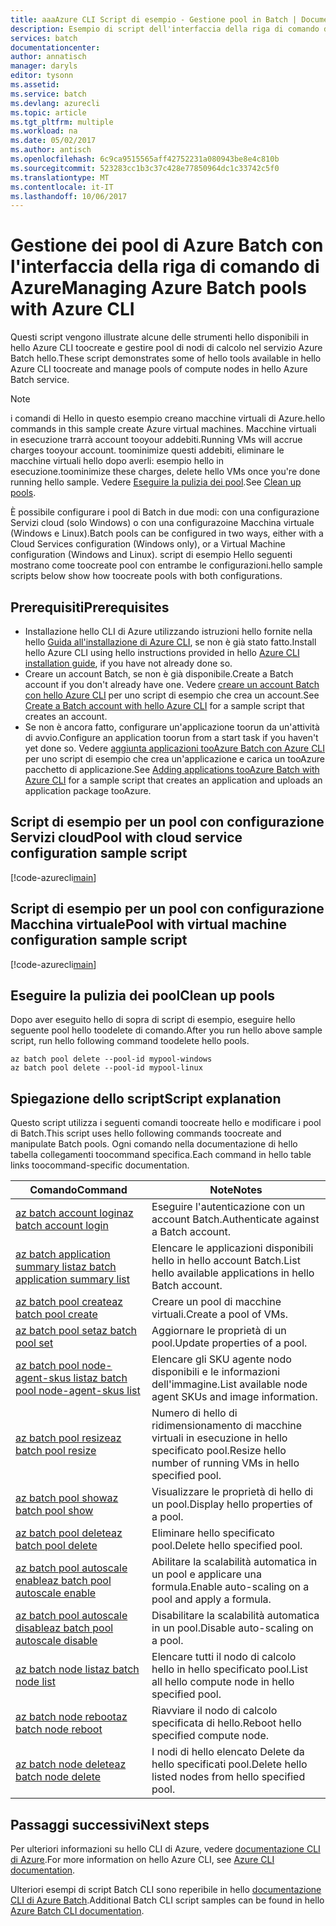 ```yaml
---
title: aaaAzure CLI Script di esempio - Gestione pool in Batch | Documenti Microsoft
description: Esempio di script dell'interfaccia della riga di comando di Azure - Gestione dei pool in Batch
services: batch
documentationcenter: 
author: annatisch
manager: daryls
editor: tysonn
ms.assetid: 
ms.service: batch
ms.devlang: azurecli
ms.topic: article
ms.tgt_pltfrm: multiple
ms.workload: na
ms.date: 05/02/2017
ms.author: antisch
ms.openlocfilehash: 6c9ca9515565aff42752231a080943be8e4c810b
ms.sourcegitcommit: 523283cc1b3c37c428e77850964dc1c33742c5f0
ms.translationtype: MT
ms.contentlocale: it-IT
ms.lasthandoff: 10/06/2017
---
```

# <a name="managing-azure-batch-pools-with-azure-cli"></a><span data-ttu-id="7d6d6-103">Gestione dei pool di Azure Batch con l'interfaccia della riga di comando di Azure</span><span class="sxs-lookup"><span data-stu-id="7d6d6-103">Managing Azure Batch pools with Azure CLI</span></span>

<span data-ttu-id="7d6d6-104">Questi script vengono illustrate alcune delle strumenti hello disponibili in hello Azure CLI toocreate e gestire pool di nodi di calcolo nel servizio Azure Batch hello.</span><span class="sxs-lookup"><span data-stu-id="7d6d6-104">These script demonstrates some of hello tools available in hello Azure CLI toocreate and manage pools of compute nodes in hello Azure Batch service.</span></span>

> [!NOTE]
> <span data-ttu-id="7d6d6-105">i comandi di Hello in questo esempio creano macchine virtuali di Azure.</span><span class="sxs-lookup"><span data-stu-id="7d6d6-105">hello commands in this sample create Azure virtual machines.</span></span> <span data-ttu-id="7d6d6-106">Macchine virtuali in esecuzione trarrà account tooyour addebiti.</span><span class="sxs-lookup"><span data-stu-id="7d6d6-106">Running VMs will accrue charges tooyour account.</span></span> <span data-ttu-id="7d6d6-107">toominimize questi addebiti, eliminare le macchine virtuali hello dopo averli: esempio hello in esecuzione.</span><span class="sxs-lookup"><span data-stu-id="7d6d6-107">toominimize these charges, delete hello VMs once you're done running hello sample.</span></span> <span data-ttu-id="7d6d6-108">Vedere [Eseguire la pulizia dei pool](#clean-up-pools).</span><span class="sxs-lookup"><span data-stu-id="7d6d6-108">See [Clean up pools](#clean-up-pools).</span></span>

<span data-ttu-id="7d6d6-109">È possibile configurare i pool di Batch in due modi: con una configurazione Servizi cloud (solo Windows) o con una configurazoine Macchina virtuale (Windows e Linux).</span><span class="sxs-lookup"><span data-stu-id="7d6d6-109">Batch pools can be configured in two ways, either with a Cloud Services configuration (Windows only), or a Virtual Machine configuration (Windows and Linux).</span></span> <span data-ttu-id="7d6d6-110">script di esempio Hello seguenti mostrano come toocreate pool con entrambe le configurazioni.</span><span class="sxs-lookup"><span data-stu-id="7d6d6-110">hello sample scripts below show how toocreate pools with both configurations.</span></span>

## <a name="prerequisites"></a><span data-ttu-id="7d6d6-111">Prerequisiti</span><span class="sxs-lookup"><span data-stu-id="7d6d6-111">Prerequisites</span></span>

- <span data-ttu-id="7d6d6-112">Installazione hello CLI di Azure utilizzando istruzioni hello fornite nella hello [Guida all'installazione di Azure CLI](https://docs.microsoft.com/cli/azure/install-azure-cli), se non è già stato fatto.</span><span class="sxs-lookup"><span data-stu-id="7d6d6-112">Install hello Azure CLI using hello instructions provided in hello [Azure CLI installation guide](https://docs.microsoft.com/cli/azure/install-azure-cli), if you have not already done so.</span></span>
- <span data-ttu-id="7d6d6-113">Creare un account Batch, se non è già disponibile.</span><span class="sxs-lookup"><span data-stu-id="7d6d6-113">Create a Batch account if you don't already have one.</span></span> <span data-ttu-id="7d6d6-114">Vedere [creare un account Batch con hello Azure CLI](https://docs.microsoft.com/azure/batch/scripts/batch-cli-sample-create-account) per uno script di esempio che crea un account.</span><span class="sxs-lookup"><span data-stu-id="7d6d6-114">See [Create a Batch account with hello Azure CLI](https://docs.microsoft.com/azure/batch/scripts/batch-cli-sample-create-account) for a sample script that creates an account.</span></span>
- <span data-ttu-id="7d6d6-115">Se non è ancora fatto, configurare un'applicazione toorun da un'attività di avvio.</span><span class="sxs-lookup"><span data-stu-id="7d6d6-115">Configure an application toorun from a start task if you haven't yet done so.</span></span> <span data-ttu-id="7d6d6-116">Vedere [aggiunta applicazioni tooAzure Batch con Azure CLI](https://docs.microsoft.com/azure/batch/scripts/batch-cli-sample-add-application) per uno script di esempio che crea un'applicazione e carica un tooAzure pacchetto di applicazione.</span><span class="sxs-lookup"><span data-stu-id="7d6d6-116">See [Adding applications tooAzure Batch with Azure CLI](https://docs.microsoft.com/azure/batch/scripts/batch-cli-sample-add-application) for a sample script that creates an application and uploads an application package tooAzure.</span></span>

## <a name="pool-with-cloud-service-configuration-sample-script"></a><span data-ttu-id="7d6d6-117">Script di esempio per un pool con configurazione Servizi cloud</span><span class="sxs-lookup"><span data-stu-id="7d6d6-117">Pool with cloud service configuration sample script</span></span>

[!code-azurecli[main](../../../cli_scripts/batch/manage-pool/manage-pool-windows.sh "Manage Cloud Services Pools")]

## <a name="pool-with-virtual-machine-configuration-sample-script"></a><span data-ttu-id="7d6d6-118">Script di esempio per un pool con configurazione Macchina virtuale</span><span class="sxs-lookup"><span data-stu-id="7d6d6-118">Pool with virtual machine configuration sample script</span></span>

[!code-azurecli[main](../../../cli_scripts/batch/manage-pool/manage-pool-linux.sh "Manage Virtual Machine Pools")]

## <a name="clean-up-pools"></a><span data-ttu-id="7d6d6-119">Eseguire la pulizia dei pool</span><span class="sxs-lookup"><span data-stu-id="7d6d6-119">Clean up pools</span></span>

<span data-ttu-id="7d6d6-120">Dopo aver eseguito hello di sopra di script di esempio, eseguire hello seguente pool hello toodelete di comando.</span><span class="sxs-lookup"><span data-stu-id="7d6d6-120">After you run hello above sample script, run hello following command toodelete hello pools.</span></span>
```azurecli
az batch pool delete --pool-id mypool-windows
az batch pool delete --pool-id mypool-linux
```

## <a name="script-explanation"></a><span data-ttu-id="7d6d6-121">Spiegazione dello script</span><span class="sxs-lookup"><span data-stu-id="7d6d6-121">Script explanation</span></span>

<span data-ttu-id="7d6d6-122">Questo script utilizza i seguenti comandi toocreate hello e modificare i pool di Batch.</span><span class="sxs-lookup"><span data-stu-id="7d6d6-122">This script uses hello following commands toocreate and manipulate Batch pools.</span></span>
<span data-ttu-id="7d6d6-123">Ogni comando nella documentazione di hello tabella collegamenti toocommand specifica.</span><span class="sxs-lookup"><span data-stu-id="7d6d6-123">Each command in hello table links toocommand-specific documentation.</span></span>

| <span data-ttu-id="7d6d6-124">Comando</span><span class="sxs-lookup"><span data-stu-id="7d6d6-124">Command</span></span> | <span data-ttu-id="7d6d6-125">Note</span><span class="sxs-lookup"><span data-stu-id="7d6d6-125">Notes</span></span> |
|---|---|
| [<span data-ttu-id="7d6d6-126">az batch account login</span><span class="sxs-lookup"><span data-stu-id="7d6d6-126">az batch account login</span></span>](https://docs.microsoft.com/cli/azure/batch/account#login) | <span data-ttu-id="7d6d6-127">Eseguire l'autenticazione con un account Batch.</span><span class="sxs-lookup"><span data-stu-id="7d6d6-127">Authenticate against a Batch account.</span></span>  |
| [<span data-ttu-id="7d6d6-128">az batch application summary list</span><span class="sxs-lookup"><span data-stu-id="7d6d6-128">az batch application summary list</span></span>](https://docs.microsoft.com/cli/azure/batch/application/summary#list) | <span data-ttu-id="7d6d6-129">Elencare le applicazioni disponibili hello in hello account Batch.</span><span class="sxs-lookup"><span data-stu-id="7d6d6-129">List hello available applications in hello Batch account.</span></span>  |
| [<span data-ttu-id="7d6d6-130">az batch pool create</span><span class="sxs-lookup"><span data-stu-id="7d6d6-130">az batch pool create</span></span>](https://docs.microsoft.com/cli/azure/batch/pool#create) | <span data-ttu-id="7d6d6-131">Creare un pool di macchine virtuali.</span><span class="sxs-lookup"><span data-stu-id="7d6d6-131">Create a pool of VMs.</span></span>  |
| [<span data-ttu-id="7d6d6-132">az batch pool set</span><span class="sxs-lookup"><span data-stu-id="7d6d6-132">az batch pool set</span></span>](https://docs.microsoft.com/cli/azure/batch/pool#set) | <span data-ttu-id="7d6d6-133">Aggiornare le proprietà di un pool.</span><span class="sxs-lookup"><span data-stu-id="7d6d6-133">Update properties of a pool.</span></span>  |
| [<span data-ttu-id="7d6d6-134">az batch pool node-agent-skus list</span><span class="sxs-lookup"><span data-stu-id="7d6d6-134">az batch pool node-agent-skus list</span></span>](https://docs.microsoft.com/cli/azure/batch/pool/node-agent-skus#list) | <span data-ttu-id="7d6d6-135">Elencare gli SKU agente nodo disponibili e le informazioni dell'immagine.</span><span class="sxs-lookup"><span data-stu-id="7d6d6-135">List available node agent SKUs and image information.</span></span>  |
| [<span data-ttu-id="7d6d6-136">az batch pool resize</span><span class="sxs-lookup"><span data-stu-id="7d6d6-136">az batch pool resize</span></span>](https://docs.microsoft.com/cli/azure/batch/pool#resize) | <span data-ttu-id="7d6d6-137">Numero di hello di ridimensionamento di macchine virtuali in esecuzione in hello specificato pool.</span><span class="sxs-lookup"><span data-stu-id="7d6d6-137">Resize hello number of running VMs in hello specified pool.</span></span>  |
| [<span data-ttu-id="7d6d6-138">az batch pool show</span><span class="sxs-lookup"><span data-stu-id="7d6d6-138">az batch pool show</span></span>](https://docs.microsoft.com/cli/azure/batch/pool#show) | <span data-ttu-id="7d6d6-139">Visualizzare le proprietà di hello di un pool.</span><span class="sxs-lookup"><span data-stu-id="7d6d6-139">Display hello properties of a pool.</span></span>  |
| [<span data-ttu-id="7d6d6-140">az batch pool delete</span><span class="sxs-lookup"><span data-stu-id="7d6d6-140">az batch pool delete</span></span>](https://docs.microsoft.com/cli/azure/batch/pool#delete) | <span data-ttu-id="7d6d6-141">Eliminare hello specificato pool.</span><span class="sxs-lookup"><span data-stu-id="7d6d6-141">Delete hello specified pool.</span></span>  |
| [<span data-ttu-id="7d6d6-142">az batch pool autoscale enable</span><span class="sxs-lookup"><span data-stu-id="7d6d6-142">az batch pool autoscale enable</span></span>](https://docs.microsoft.com/cli/azure/batch/pool/autoscale#enable) | <span data-ttu-id="7d6d6-143">Abilitare la scalabilità automatica in un pool e applicare una formula.</span><span class="sxs-lookup"><span data-stu-id="7d6d6-143">Enable auto-scaling on a pool and apply a formula.</span></span>  |
| [<span data-ttu-id="7d6d6-144">az batch pool autoscale disable</span><span class="sxs-lookup"><span data-stu-id="7d6d6-144">az batch pool autoscale disable</span></span>](https://docs.microsoft.com/cli/azure/batch/pool/autoscale#disable) | <span data-ttu-id="7d6d6-145">Disabilitare la scalabilità automatica in un pool.</span><span class="sxs-lookup"><span data-stu-id="7d6d6-145">Disable auto-scaling on a pool.</span></span>  |
| [<span data-ttu-id="7d6d6-146">az batch node list</span><span class="sxs-lookup"><span data-stu-id="7d6d6-146">az batch node list</span></span>](https://docs.microsoft.com/cli/azure/batch/node#list) | <span data-ttu-id="7d6d6-147">Elencare tutti il nodo di calcolo hello in hello specificato pool.</span><span class="sxs-lookup"><span data-stu-id="7d6d6-147">List all hello compute node in hello specified pool.</span></span>  |
| [<span data-ttu-id="7d6d6-148">az batch node reboot</span><span class="sxs-lookup"><span data-stu-id="7d6d6-148">az batch node reboot</span></span>](https://docs.microsoft.com/cli/azure/batch/node#reboot) | <span data-ttu-id="7d6d6-149">Riavviare il nodo di calcolo specificata di hello.</span><span class="sxs-lookup"><span data-stu-id="7d6d6-149">Reboot hello specified compute node.</span></span>  |
| [<span data-ttu-id="7d6d6-150">az batch node delete</span><span class="sxs-lookup"><span data-stu-id="7d6d6-150">az batch node delete</span></span>](https://docs.microsoft.com/cli/azure/batch/node#delete) | <span data-ttu-id="7d6d6-151">I nodi di hello elencato Delete da hello specificati pool.</span><span class="sxs-lookup"><span data-stu-id="7d6d6-151">Delete hello listed nodes from hello specified pool.</span></span>  |

## <a name="next-steps"></a><span data-ttu-id="7d6d6-152">Passaggi successivi</span><span class="sxs-lookup"><span data-stu-id="7d6d6-152">Next steps</span></span>

<span data-ttu-id="7d6d6-153">Per ulteriori informazioni su hello CLI di Azure, vedere [documentazione CLI di Azure](https://docs.microsoft.com/cli/azure/overview).</span><span class="sxs-lookup"><span data-stu-id="7d6d6-153">For more information on hello Azure CLI, see [Azure CLI documentation](https://docs.microsoft.com/cli/azure/overview).</span></span>

<span data-ttu-id="7d6d6-154">Ulteriori esempi di script Batch CLI sono reperibile in hello [documentazione CLI di Azure Batch](../batch-cli-samples.md).</span><span class="sxs-lookup"><span data-stu-id="7d6d6-154">Additional Batch CLI script samples can be found in hello [Azure Batch CLI documentation](../batch-cli-samples.md).</span></span>

